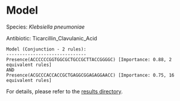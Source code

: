 
# Model

Species: *Klebsiella pneumoniae*

Antibiotic: Ticarcillin_Clavulanic_Acid

```
Model (Conjunction - 2 rules):
------------------------------
Presence(ACCCCCCGGTGGCGCTGCCGCTTACCGGGGC) [Importance: 0.88, 2 equivalent rules]
AND
Presence(ACGCCCACCACCGCTGAGGCGGAGAGGAACC) [Importance: 0.75, 16 equivalent rules]

```

For details, please refer to the [results directory](../../../../../results/scm_b/klebsiella%20pneumoniae/ticarcillin_clavulanic_acid/repeat_6/).

